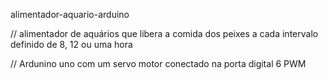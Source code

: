 alimentador-aquario-arduino


// alimentador de aquários que libera a comida dos peixes a cada intervalo definido de 8, 12 ou uma hora

// Ardunino uno com um servo motor conectado na porta digital 6 PWM
